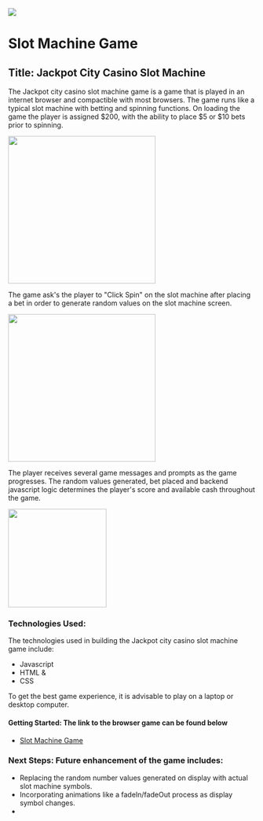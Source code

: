 
<img src="https://i.imgur.com/9fBcBKl.jpg">


# Slot Machine Game

## Title: Jackpot City Casino Slot Machine

The Jackpot city casino slot machine game is a game that is played in an internet browser and compactible with most browsers. The game runs like a typical slot machine with betting and spinning functions. On loading the game the player is assigned $200, with the ability to place $5 or $10 bets prior to spinning.

<img src="https://i.imgur.com/GbgXBav.jpg" height="300">

The game ask's the player to "Click Spin" on the slot machine after placing a bet in order to generate random values on the slot machine screen.

<img src="https://i.imgur.com/FseRSXS.jpg" height="300">


The player receives several game messages and prompts as the game progresses. The random values generated, bet placed and backend javascript logic determines the player's score and available cash throughout the game.

<img src="https://i.imgur.com/TCWIhEH.jpg" width="200">

### Technologies Used: 
The technologies used in building the Jackpot city casino slot machine game include:
- Javascript
- HTML & 
- CSS

To get the best game experience, it is advisable to play on a laptop or desktop computer. 

#### Getting Started: The link to the browser game can be found below

- [Slot Machine Game]()

### Next Steps: Future enhancement of the game includes:

- Replacing the random number values generated on display with actual slot machine symbols.
- Incorporating animations like a fadeIn/fadeOut process as display symbol changes.
- 